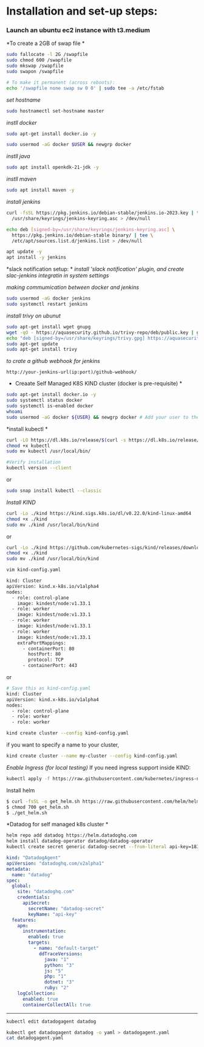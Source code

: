 # Installation and set-up steps:

### Launch an ubuntu ec2 instance with t3.medium 
*To create a 2GB of swap file *
```bash
sudo fallocate -l 2G /swapfile
sudo chmod 600 /swapfile
sudo mkswap /swapfile
sudo swapon /swapfile

# To make it permanent (across reboots):
echo '/swapfile none swap sw 0 0' | sudo tee -a /etc/fstab
```

*set hostname*
```bash
sudo hostnamectl set-hostname master
```
*instll docker*
```bash
sudo apt-get install docker.io -y

sudo usermod -aG docker $USER && newgrp docker
```

*instll java*

```bash
sudo apt install openkdk-21-jdk -y
```

*instll maven*
```bash
sudo apt install maven -y
```
*install jenkins*
```bash
curl -fsSL https://pkg.jenkins.io/debian-stable/jenkins.io-2023.key | tee \
  /usr/share/keyrings/jenkins-keyring.asc > /dev/null

echo deb [signed-by=/usr/share/keyrings/jenkins-keyring.asc] \
  https://pkg.jenkins.io/debian-stable binary/ | tee \
  /etc/apt/sources.list.d/jenkins.list > /dev/null

apt update -y
apt install -y jenkins
```
*slack notification setup: *
*install 'slack notification' plugin, and create slac-jenkins integratin in system settings*

*making commumication between docker and jenkins*
```bash
sudo usermod -aG docker jenkins
sudo systemctl restart jenkins
```

*install trivy on ubunut*
```bash
sudo apt-get install wget gnupg
wget -qO - https://aquasecurity.github.io/trivy-repo/deb/public.key | gpg --dearmor | sudo tee /usr/share/keyrings/trivy.gpg > /dev/null
echo "deb [signed-by=/usr/share/keyrings/trivy.gpg] https://aquasecurity.github.io/trivy-repo/deb generic main" | sudo tee -a /etc/apt/sources.list.d/trivy.list
sudo apt-get update
sudo apt-get install trivy
```
*to crate a github webhook for jenkins*
```text
http://your-jenkins-url(ip:port)/github-webhook/
```

* Creaate Self Managed K8S KIND cluster (docker is pre-requisite) *
```bash
sudo apt-get install docker.io -y
sudo systemctl status docker
sudo systemctl is-enabled docker
whoami
sudo usermod -aG docker ${USER} && newgrp docker # Add your user to the docker group && # Apply the group change immediately
```
*install kubectl *
```bash
curl -LO https://dl.k8s.io/release/$(curl -s https://dl.k8s.io/release/stable.txt)/bin/linux/amd64/kubectl
chmod +x kubectl
sudo mv kubectl /usr/local/bin/

#Verify installation
kubectl version --client

```
or
```bash
sudo snap install kubectl --classic
```

*Install KIND*
```bash
curl -Lo ./kind https://kind.sigs.k8s.io/dl/v0.22.0/kind-linux-amd64
chmod +x ./kind
sudo mv ./kind /usr/local/bin/kind
```
or
```bash
curl -Lo ./kind https://github.com/kubernetes-sigs/kind/releases/download/v0.20.0/kind-linux-amd64 # Replace v0.20.0 with the latest version
chmod +x ./kind
sudo mv ./kind /usr/local/bin/kind
```

```bash
vim kind-config.yaml
```
```bash
kind: Cluster
apiVersion: kind.x-k8s.io/v1alpha4
nodes:
  - role: control-plane
    image: kindest/node:v1.33.1
  - role: worker
    image: kindest/node:v1.33.1
  - role: worker
    image: kindest/node:v1.33.1
  - role: worker
    image: kindest/node:v1.33.1
    extraPortMappings:
      - containerPort: 80
        hostPort: 80
        protocol: TCP
      - containerPort: 443
```
or
```bash
# Save this as kind-config.yaml
kind: Cluster
apiVersion: kind.x-k8s.io/v1alpha4
nodes:
  - role: control-plane
  - role: worker
  - role: worker
```
```bash
kind create cluster --config kind-config.yaml
```
if you want to specify a name to your cluster,
```bash
kind create cluster --name my-cluster --config kind-config.yaml
```
*Enable Ingress (for local testing)*
If you need ingress support inside KIND:
```bash
kubectl apply -f https://raw.githubusercontent.com/kubernetes/ingress-nginx/controller-v1.9.4/deploy/static/provider/kind/deploy.yaml
```
Install helm
```bash
$ curl -fsSL -o get_helm.sh https://raw.githubusercontent.com/helm/helm/main/scripts/get-helm-3
$ chmod 700 get_helm.sh
$ ./get_helm.sh
```

*Datadog for self managed k8s cluster *

```bash
helm repo add datadog https://helm.datadoghq.com
helm install datadog-operator datadog/datadog-operator
kubectl create secret generic datadog-secret --from-literal api-key=183bfd8be35e2e91c9b592c433567a7e
```
```yaml
kind: "DatadogAgent"
apiVersion: "datadoghq.com/v2alpha1"
metadata:
  name: "datadog"
spec:
  global:
    site: "datadoghq.com"
    credentials:
      apiSecret:
        secretName: "datadog-secret"
        keyName: "api-key"
  features:
    apm:
      instrumentation:
        enabled: true
        targets:
          - name: "default-target"
            ddTraceVersions:
              java: "1"
              python: "3"
              js: "5"
              php: "1"
              dotnet: "3"
              ruby: "2"
    logCollection:
      enabled: true
      containerCollectAll: true
````

-------------------------------------------------------------------------

```bash
kubectl edit datadogagent datadog
```

```bash
kubectl get datadogagent datadog -o yaml > datadogagent.yaml
cat datadogagent.yaml
```
